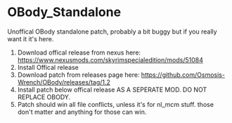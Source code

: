 # OBody_Standalone
Unoffical OBody standalone patch, probably a bit buggy but if you really want it it's here.

1. Download offical release from nexus here: https://www.nexusmods.com/skyrimspecialedition/mods/51084  
2. Install Offical release
3. Download patch from releases page here: https://github.com/Osmosis-Wrench/OBody/releases/tag/1.2  
4. Install patch below offical release AS A SEPERATE MOD. DO NOT REPLACE OBODY.  
5. Patch should win all file conflicts, unless it's for nl_mcm stuff. those don't matter and anything for those can win.  
